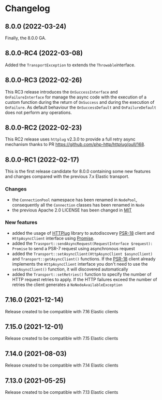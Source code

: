# Changelog

## 8.0.0 (2022-03-24)

Finally, the 8.0.0 GA.

## 8.0.0-RC4 (2022-03-08)

Added the `TransportException` to extends the `Throwable`interface.

## 8.0.0-RC3 (2022-02-26)

This RC3 release introduces the `OnSuccessInterface` and `OnFailureInterface`
for manage the async code with the execution of a custom function during the
return of `OnSuccess` and during the execution of `OnFailure`. As default behaviour
the `OnSuccessDefault` and `OnFailureDefault` does not perform any operations.

## 8.0.0-RC2 (2022-02-23)

This RC2 release uses `httplug` v2.3.0 to provide a full retry async mechanism
thanks to PR https://github.com/php-http/httplug/pull/168.

## 8.0.0-RC1 (2022-02-17)

This is the first release candidate for 8.0.0 containing some new
features and changes compared with the previous 7.x Elastic transport.

### Changes

- the `ConnectionPool` namespace has been renamed in `NodePool`,
  consequently all the `Connection` classes has been renamed in `Node`
- the previous Apache 2.0 LICENSE has been changed in [MIT](https://opensource.org/licenses/MIT)

### New features

- added the usage of [HTTPlug](http://httplug.io/) library to
  autodiscovery [PSR-18](https://www.php-fig.org/psr/psr-18/) client
  and `HttpAsyncClient` interface using [Promise](https://docs.php-http.org/en/latest/components/promise.html).
- added the `Trasnport::sendAsyncRequest(RequestInterface $request): Promise`
  to send a PSR-7 request using asynchronous request
- added the `Transport::setAsyncClient(HttpAsyncClient $asyncClient)`
  and `Transport::getAsyncClient()` functions. If the [PSR-18](https://www.php-fig.org/psr/psr-18/)
  client already implements the `HttpAsyncClient` interface you
  don't need to use the `setAsyncClient()` function, it will discovered
  automatically
- added the `Transport::setRetries()` function to specify the number
  of HTTP request retries to apply. If the HTTP failures exceed the
  number of retries the client generates a `NoNodeAvailableException`

## 7.16.0 (2021-12-14)

Release created to be compatible with 7.16 Elastic clients

## 7.15.0 (2021-12-01)

Release created to be compatible with 7.15 Elastic clients

## 7.14.0 (2021-08-03)

Release created to be compatible with 7.14 Elastic clients
## 7.13.0 (2021-05-25)

Release created to be compatible with 7.13 Elastic clients
